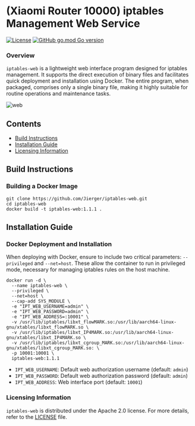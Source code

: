 
# (Xiaomi Router 10000) iptables Management Web Service
[![License](https://img.shields.io/badge/License-Apache%202.0-blue.svg)](https://opensource.org/licenses/Apache-2.0) [![GitHub go.mod Go version](https://img.shields.io/github/go-mod/go-version/pretty66/iptables-web)](https://github.com/pretty66/iptables-web/blob/master/go.mod)

### Overview
`iptables-web` is a lightweight web interface program designed for iptables management. It supports the direct execution of binary files and facilitates quick deployment and installation using Docker. The entire program, when packaged, comprises only a single binary file, making it highly suitable for routine operations and maintenance tasks.

![web](./docs/iptables-web.png)

## Contents
- [Build Instructions](#build-instructions)
- [Installation Guide](#installation-guide)
- [Licensing Information](#licensing-information)

## Build Instructions
### Building a Docker Image

```shell
git clone https://github.com/Jierger/iptables-web.git
cd iptables-web
docker build -t iptables-web:1.1.1 .
```

## Installation Guide
### Docker Deployment and Installation
When deploying with Docker, ensure to include two critical parameters: `--privileged` and `--net=host`. These allow the container to run in privileged mode, necessary for managing iptables rules on the host machine.

```shell
docker run -d \
  --name iptables-web \
  --privileged \
  --net=host \
  --cap-add SYS_MODULE \
  -e "IPT_WEB_USERNAME=admin" \
  -e "IPT_WEB_PASSWORD=admin" \
  -e "IPT_WEB_ADDRESS=:10001" \
  -v /usr/lib/iptables/libxt_flowMARK.so:/usr/lib/aarch64-linux-gnu/xtables/libxt_flowMARK.so \
  -v /usr/lib/iptables/libxt_IP4MARK.so:/usr/lib/aarch64-linux-gnu/xtables/libxt_IP4MARK.so \
  -v /usr/lib/iptables/libxt_cgroup_MARK.so:/usr/lib/aarch64-linux-gnu/xtables/libxt_cgroup_MARK.so: \
  -p 10001:10001 \
  iptables-web:1.1.1
```
- `IPT_WEB_USERNAME`: Default web authorization username (default: `admin`)
- `IPT_WEB_PASSWORD`: Default web authorization password (default: `admin`)
- `IPT_WEB_ADDRESS`: Web interface port (default: `10001`)

### Licensing Information

`iptables-web` is distributed under the Apache 2.0 license. For more details, refer to the [LICENSE](./LICENSE) file.
